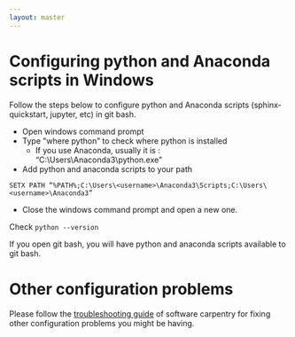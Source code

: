 ```yaml
---
layout: master
---
```


# Configuring python and Anaconda scripts in Windows

Follow the steps below to configure python and Anaconda scripts (sphinx-quickstart, jupyter, etc) in git bash.

- Open windows command prompt
- Type "where python” to check where python is installed
    - If you use Anaconda, usually it is : “C:\Users<username>\Anaconda3\python.exe"
- Add python and anaconda scripts to your path

```shell
SETX PATH “%PATH%;C:\Users\<username>\Anaconda3\Scripts;C:\Users\<username>\Anaconda3”
```
- Close the windows command prompt and open a new one.

Check `python --version`

If you open git bash, you will have python and anaconda scripts available to git bash.

# Other configuration problems

Please follow the [troubleshooting guide](https://github.com/swcarpentry/workshop-template/wiki/Configuration-Problems-and-Solutions) of software carpentry for fixing other configuration problems you might be having.
